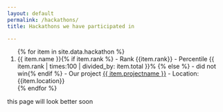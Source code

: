 ```yaml
---
layout: default
permalink: /hackathons/
title: Hackathons we have participated in

---
```



   <ol>
      {% for item in site.data.hackathon %}
      <li>
        {{ item.name }}{% if item.rank %} - Rank {{item.rank}}  - Percentile {{ item.rank | times:100 | divided_by: item.total }}% {% else %} - did not win{% endif %} - Our project <a href="{{item.projecturl}}">{{ item.projectname }}</a> - Location: {{item.location}}
      </li>
      {% endfor %}
    </ol>


this page will look better soon